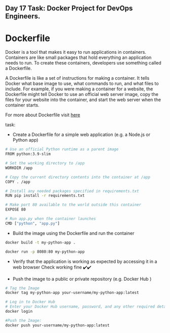 ## Day 17 Task: Docker Project for DevOps Engineers.

# Dockerfile

Docker is a tool that makes it easy to run applications in containers. Containers are like small packages that hold everything an application needs to run. To create these containers, developers use something called a Dockerfile.

A Dockerfile is like a set of instructions for making a container. It tells Docker what base image to use, what commands to run, and what files to include. For example, if you were making a container for a website, the Dockerfile might tell Docker to use an official web server image, copy the files for your website into the container, and start the web server when the container starts.

For more about Dockerfile visit [here](https://rushikesh-mashidkar.hashnode.dev/dockerfile-docker-compose-swarm-and-volumes)

task:

- Create a Dockerfile for a simple web application (e.g. a Node.js or Python app)
```bash
# Use an official Python runtime as a parent image
FROM python:3.9-slim

# Set the working directory to /app
WORKDIR /app

# Copy the current directory contents into the container at /app
COPY . /app

# Install any needed packages specified in requirements.txt
RUN pip install -r requirements.txt

# Make port 80 available to the world outside this container
EXPOSE 80

# Run app.py when the container launches
CMD ["python", "app.py"]
```

- Build the image using the Dockerfile and run the container
```bash
docker build -t my-python-app .
```
```bash
docker run -p 8080:80 my-python-app
```

- Verify that the application is working as expected by accessing it in a web browser
Check working fine ✔️✔️

- Push the image to a public or private repository (e.g. Docker Hub )
```bash
# Tag the Image
docker tag my-python-app your-username/my-python-app:latest

# Log in to Docker Hub
# Enter your Docker Hub username, password, and any other required details.
docker login

#Push the Image:
docker push your-username/my-python-app:latest
```
